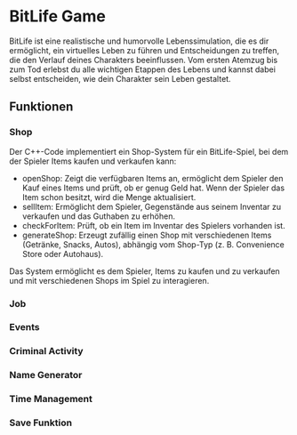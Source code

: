 # BitLife Game
BitLife ist eine realistische und humorvolle Lebenssimulation, die es dir ermöglicht, ein virtuelles Leben zu führen und Entscheidungen zu treffen, die den Verlauf deines Charakters beeinflussen. Vom ersten Atemzug bis zum Tod erlebst du alle wichtigen Etappen des Lebens und kannst dabei selbst entscheiden, wie dein Charakter sein Leben gestaltet.

## Funktionen

### Shop
Der C++-Code implementiert ein Shop-System für ein BitLife-Spiel, bei dem der Spieler Items kaufen und verkaufen kann:
- openShop: Zeigt die verfügbaren Items an, ermöglicht dem Spieler den Kauf eines Items und prüft, ob er genug Geld hat. Wenn der Spieler das Item schon besitzt, wird die Menge aktualisiert.
- sellItem: Ermöglicht dem Spieler, Gegenstände aus seinem Inventar zu verkaufen und das Guthaben zu erhöhen.
- checkForItem: Prüft, ob ein Item im Inventar des Spielers vorhanden ist.
- generateShop: Erzeugt zufällig einen Shop mit verschiedenen Items (Getränke, Snacks, Autos), abhängig vom Shop-Typ (z. B. Convenience Store oder Autohaus).

Das System ermöglicht es dem Spieler, Items zu kaufen und zu verkaufen und mit verschiedenen Shops im Spiel zu interagieren.

### Job

### Events

### Criminal Activity

### Name Generator

### Time Management

### Save Funktion
